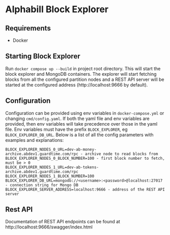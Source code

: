 # Alphabill Block Explorer

## Requirements

* Docker

## Starting Block Explorer

Run `docker compose up --build` in project root directory. This will start the block explorer and MongoDB containers.
The explorer will start fetching blocks from all the configured partition nodes and a REST API server will be started at the configured address (http://localhost:9666 by default).

## Configuration

Configuration can be provided using env variables in `docker-compose.yml` or changing `cmd/config.yaml`.
If both the yaml file and env variables are provided, then env variables will take precedence over those in the yaml file.
Env variables must have the prefix `BLOCK_EXPLORER`, eg `BLOCK_EXPLORER_DB_URL`.
Below is a list of all the config parameters with examples and explanations:

```
BLOCK_EXPLORER_NODES_0_URL=dev-ab-money-archive.abdev1.guardtime.com/rpc - archive node to read blocks from
BLOCK_EXPLORER_NODES_0_BLOCK_NUMBER=100 - first block number to fetch, must be > 0
BLOCK_EXPLORER_NODES_1_URL=dev-ab-tokens-archive.abdev1.guardtime.com/rpc
BLOCK_EXPLORER_NODES_1_BLOCK_NUMBER=100
BLOCK_EXPLORER_DB_URL=mongodb://<username>:<password>@localhost:27017 - connection string for Mongo DB
BLOCK_EXPLORER_SERVER_ADDRESS=localhost:9666 - address of the REST API server
```

## Rest API

Documentation of REST API endpoints can be found at http://localhost:9666/swagger/index.html
